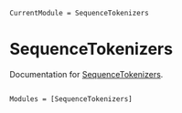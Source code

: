 ```@meta
CurrentModule = SequenceTokenizers
```

# SequenceTokenizers

Documentation for [SequenceTokenizers](https://github.com/mashu/SequenceTokenizers.jl).

```@index
```

```@autodocs
Modules = [SequenceTokenizers]
```
